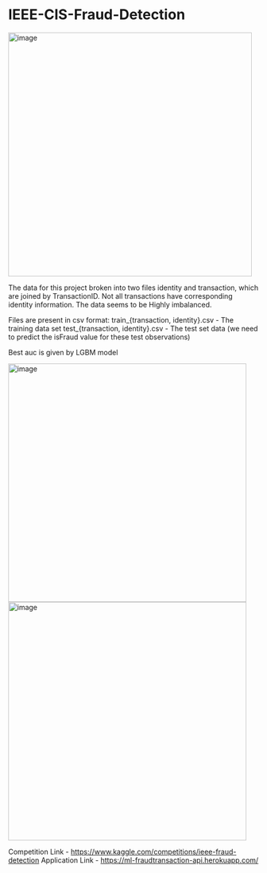 # IEEE-CIS-Fraud-Detection

<img width="490" alt="image" src="https://user-images.githubusercontent.com/116758652/203837992-3e69f739-4898-411c-9148-93d3f9a6c0f5.png">


The data for this project broken into two files identity and transaction, which are joined by TransactionID. 
Not all transactions have corresponding identity information.
The data seems to be Highly imbalanced.

Files are present in csv format:
train_{transaction, identity}.csv - The training data set
test_{transaction, identity}.csv - The test set data (we need to predict the isFraud value for these test observations)



Best auc is given by LGBM model


<img width="479" alt="image" src="https://user-images.githubusercontent.com/116758652/203846363-2367cf7b-a34c-423f-a235-9e1bd381b7c2.png">
<img width="479" alt="image" src="https://user-images.githubusercontent.com/116758652/203846025-ab56c169-4469-45f8-a800-9c007617c421.png">



Competition Link - https://www.kaggle.com/competitions/ieee-fraud-detection
Application Link - https://ml-fraudtransaction-api.herokuapp.com/

